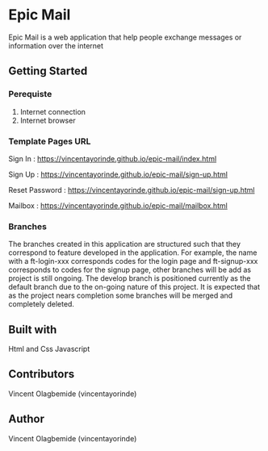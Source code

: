 # Epic Mail
Epic Mail is a web application that help people exchange messages or information over the internet

## Getting Started
### Perequiste
1. Internet connection
2. Internet browser

### Template Pages URL
Sign In 
: https://vincentayorinde.github.io/epic-mail/index.html

Sign Up
: https://vincentayorinde.github.io/epic-mail/sign-up.html

Reset Password 
: https://vincentayorinde.github.io/epic-mail/sign-up.html

Mailbox
: https://vincentayorinde.github.io/epic-mail/mailbox.html



### Branches 
The branches created in this application are structured such that they correspond to feature developed in the application. For example, the  name with a ft-login-xxx corresponds codes for the login page and ft-signup-xxx corresponds to codes for the signup page, other branches will be add as project is still ongoing.
 The develop branch is positioned currently as the default branch due to the on-going nature of this project. It is expected that as the project nears completion some branches will be merged and completely deleted.

## Built with
Html and Css
Javascript

## Contributors

Vincent Olagbemide (vincentayorinde)

## Author

Vincent Olagbemide (vincentayorinde)